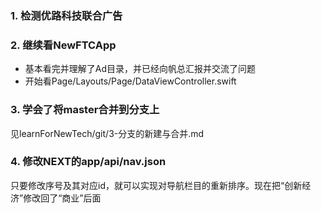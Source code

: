 ### 1. 检测优路科技联合广告

### 2. 继续看NewFTCApp
- 基本看完并理解了Ad目录，并已经向帆总汇报并交流了问题
- 开始看Page/Layouts/Page/DataViewController.swift

### 3. 学会了将master合并到分支上
见learnForNewTech/git/3-分支的新建与合并.md

### 4. 修改NEXT的app/api/nav.json
只要修改序号及其对应id，就可以实现对导航栏目的重新排序。现在把“创新经济”修改回了“商业”后面